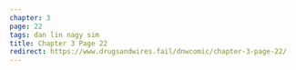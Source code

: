 ```yaml
---
chapter: 3
page: 22
tags: dan lin nagy sim
title: Chapter 3 Page 22
redirect: https://www.drugsandwires.fail/dnwcomic/chapter-3-page-22/
---
```

